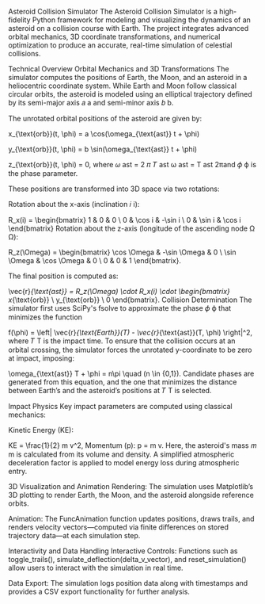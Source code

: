 Asteroid Collision Simulator
The Asteroid Collision Simulator is a high-fidelity Python framework for modeling and visualizing the dynamics of an asteroid on a collision course with Earth. The project integrates advanced orbital mechanics, 3D coordinate transformations, and numerical optimization to produce an accurate, real-time simulation of celestial collisions.

Technical Overview
Orbital Mechanics and 3D Transformations
The simulator computes the positions of Earth, the Moon, and an asteroid in a heliocentric coordinate system. While Earth and Moon follow classical circular orbits, the asteroid is modeled using an elliptical trajectory defined by its semi-major axis 
𝑎
a and semi-minor axis 
𝑏
b.

The unrotated orbital positions of the asteroid are given by:

x_{\text{orb}}(t, \phi) = a \cos(\omega_{\text{ast}} t + \phi)

y_{\text{orb}}(t, \phi) = b \sin(\omega_{\text{ast}} t + \phi)

z_{\text{orb}}(t, \phi) = 0,
where 𝜔 ast = 2 𝜋 𝑇 ast ω  ast = T ast 2π
​and 
𝜙
ϕ is the phase parameter.

These positions are transformed into 3D space via two rotations:

Rotation about the x-axis (inclination 
𝑖 i):

R_x(i) = \begin{bmatrix} 1 & 0 & 0 \\ 0 & \cos i & -\sin i \\ 0 & \sin i & \cos i \end{bmatrix}
Rotation about the z-axis (longitude of the ascending node 
Ω  Ω):

R_z(\Omega) = \begin{bmatrix} \cos \Omega & -\sin \Omega & 0 \\ \sin \Omega & \cos \Omega & 0 \\ 0 & 0 & 1 \end{bmatrix}.

The final position is computed as:

\vec{r}_{\text{ast}} = R_z(\Omega) \cdot R_x(i) \cdot \begin{bmatrix} x_{\text{orb}} \\ y_{\text{orb}} \\ 0 \end{bmatrix}.
Collision Determination
The simulator first uses SciPy's fsolve to approximate the phase 
𝜙
ϕ that minimizes the function

f(\phi) = \left\| \vec{r}_{\text{Earth}}(T) - \vec{r}_{\text{ast}}(T, \phi) \right\|^2,
where 
𝑇
T is the impact time. To ensure that the collision occurs at an orbital crossing, the simulator forces the unrotated y-coordinate to be zero at impact, imposing:

\omega_{\text{ast}} T + \phi = n\pi \quad (n \in \{0,1\}).
Candidate phases are generated from this equation, and the one that minimizes the distance between Earth’s and the asteroid’s positions at 
𝑇
T is selected.

Impact Physics
Key impact parameters are computed using classical mechanics:

Kinetic Energy (KE):

KE = \frac{1}{2} m v^2,
Momentum (p):
p = m v.
Here, the asteroid's mass 
𝑚
m is calculated from its volume and density. A simplified atmospheric deceleration factor is applied to model energy loss during atmospheric entry.

3D Visualization and Animation
Rendering:
The simulation uses Matplotlib’s 3D plotting to render Earth, the Moon, and the asteroid alongside reference orbits.

Animation:
The FuncAnimation function updates positions, draws trails, and renders velocity vectors—computed via finite differences on stored trajectory data—at each simulation step.

Interactivity and Data Handling
Interactive Controls:
Functions such as toggle_trails(), simulate_deflection(delta_v_vector), and reset_simulation() allow users to interact with the simulation in real time.

Data Export:
The simulation logs position data along with timestamps and provides a CSV export functionality for further analysis.
